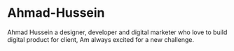 # Ahmad-Hussein
Ahmad Hussein a designer, developer and digital marketer who love to build digital product for client, Am always excited for a new challenge. 
